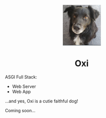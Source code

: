 <p align="center">
  <img src="static/img/oxi_1.png" alt="Oxi Logo" width="125px" />
</p>

<h1 align="center">Oxi</h1>

ASGI Full Stack:

* Web Server
* Web App

...and yes, Oxi is a cutie faithful dog!

Coming soon...
